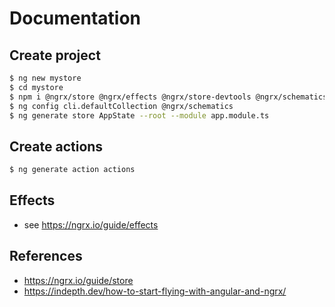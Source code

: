 # Documentation


## Create project
```bash
$ ng new mystore
$ cd mystore
$ npm i @ngrx/store @ngrx/effects @ngrx/store-devtools @ngrx/schematics --save
$ ng config cli.defaultCollection @ngrx/schematics
$ ng generate store AppState --root --module app.module.ts
```

## Create actions
```bash
$ ng generate action actions
```

## Effects
- see https://ngrx.io/guide/effects

## References
- https://ngrx.io/guide/store
- https://indepth.dev/how-to-start-flying-with-angular-and-ngrx/
